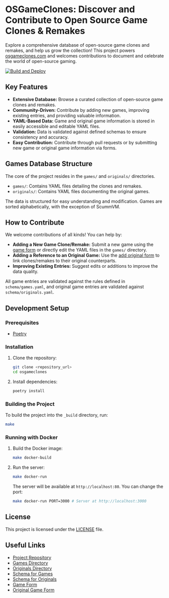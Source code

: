 # OSGameClones: Discover and Contribute to Open Source Game Clones & Remakes

Explore a comprehensive database of open-source game clones and remakes, and help us grow the collection!  This project powers [osgameclones.com](https://osgameclones.com) and welcomes contributions to document and celebrate the world of open-source gaming.

[![Build and Deploy](https://github.com/opengaming/osgameclones/actions/workflows/main.yml/badge.svg)](https://github.com/opengaming/osgameclones/actions/workflows/main.yml)

## Key Features

*   **Extensive Database:** Browse a curated collection of open-source game clones and remakes.
*   **Community-Driven:** Contribute by adding new games, improving existing entries, and providing valuable information.
*   **YAML-Based Data:** Game and original game information is stored in easily accessible and editable YAML files.
*   **Validation:**  Data is validated against defined schemas to ensure consistency and accuracy.
*   **Easy Contribution:**  Contribute through pull requests or by submitting new game or original game information via forms.

## Games Database Structure

The core of the project resides in the `games/` and `originals/` directories.

*   `games/`: Contains YAML files detailing the clones and remakes.
*   `originals/`: Contains YAML files documenting the original games.

The data is structured for easy understanding and modification.  Games are sorted alphabetically, with the exception of ScummVM.

## How to Contribute

We welcome contributions of all kinds!  You can help by:

*   **Adding a New Game Clone/Remake:**  Submit a new game using the [game form](https://osgameclones.com/add_game.html) or directly edit the YAML files in the `games/` directory.
*   **Adding a Reference to an Original Game:** Use the [add original form](https://osgameclones.com/add_original.html) to link clones/remakes to their original counterparts.
*   **Improving Existing Entries:** Suggest edits or additions to improve the data quality.

All game entries are validated against the rules defined in `schema/games.yaml`, and original game entries are validated against `schema/originals.yaml`.

## Development Setup

### Prerequisites

*   [Poetry](https://python-poetry.org/)

### Installation

1.  Clone the repository:
    ```bash
    git clone <repository_url>
    cd osgameclones
    ```
2.  Install dependencies:
    ```bash
    poetry install
    ```

### Building the Project

To build the project into the `_build` directory, run:

```bash
make
```

### Running with Docker

1.  Build the Docker image:
    ```bash
    make docker-build
    ```
2.  Run the server:
    ```bash
    make docker-run
    ```
    The server will be available at `http://localhost:80`. You can change the port:
    ```bash
    make docker-run PORT=3000 # Server at http://localhost:3000
    ```

## License

This project is licensed under the [LICENSE](LICENSE) file.

##  Useful Links

*   [Project Repository](https://github.com/opengaming/osgameclones)
*   [Games Directory](games/)
*   [Originals Directory](originals/)
*   [Schema for Games](schema/games.yaml)
*   [Schema for Originals](schema/originals.yaml)
*   [Game Form](https://osgameclones.com/add_game.html)
*   [Original Game Form](https://osgameclones.com/add_original.html)